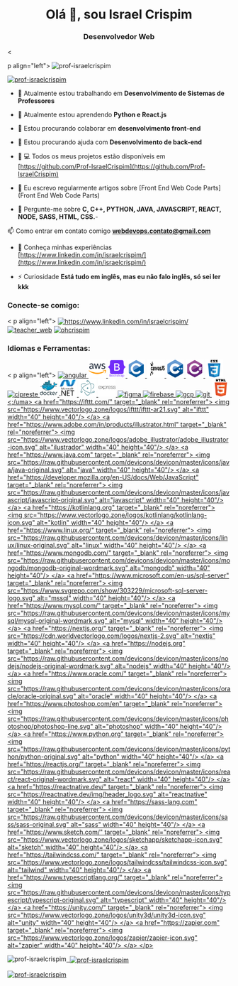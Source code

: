 <h1 align="center">Olá 👋, sou Israel Crispim</h1>
<h3 align="center">Desenvolvedor Web</h3><

p align="left"> <img src="https://komarev.com/ghpvc/?username=prof-israelcrispim&label=Profile%20views&color=0e75b6&style=flat" alt="prof-israelcrispim" /> </p>

<p align="left"> <a href="https://github.com/ryo-ma/github-profile-trophy"><img src="https://github-profile-trophy.vercel.app/?username=prof-israelcrispim" alt="prof-israelcrispim" /></a> </p>

- 🔭 Atualmente estou trabalhando em **Desenvolvimento de Sistemas de Professores**

- 🌱 Atualmente estou aprendendo **Python e React.js**

- 👯 Estou procurando colaborar em **desenvolvimento front-end**

- 🤝 Estou procurando ajuda com **Desenvolvimento de back-end**

- 👨 💻 Todos os meus projetos estão disponíveis em [https://github.com/Prof-IsraelCrispim](https://github.com/Prof-IsraelCrispim)

- 📝 Eu escrevo regularmente artigos sobre [Front End Web Code Parts](Front End Web Code Parts)

- 💬 Pergunte-me sobre **C, C++, PYTHON, JAVA, JAVASCRIPT, REACT, NODE, SASS, HTML, CSS.**-

📫 Como entrar em contato comigo **webdevops.contato@gmail.com**

- 📄 Conheça minhas experiências [https://www.linkedin.com/in/israelcrispim/](https://www.linkedin.com/in/israelcrispim/)

- ⚡ Curiosidade **Está tudo em inglês, mas eu não falo inglês, só sei ler kkk**

<h3 align="left">Conecte-se comigo:</h3><
p align="left">
<a href="https://linkedin.com/in/https://www.linkedin.com/in/israelcrispim/" target="blank"><img align="center" src="https://raw.githubusercontent.com/rahuldkjain/github-profile-readme-generator/master/src/images/icons/Social/linked-in-alt.svg" alt="https://www.linkedin.com/in/israelcrispim/" height="30" width="40" /></a>
<a href="https://instagram.com/teacher_web" target="blank"><img align="center" src="https://raw.githubusercontent.com/rahuldkjain/github-profile-readme-generator/master/src/images/icons/Social/instagram.svg" alt="teacher_web" height="30" width="40" /></a>
<a href="https://discord.gg/ohcrispim" target="blank"><img align="center" src=" https://raw.githubusercontent.com/rahuldkjain/github-profile-readme-generator/master/src/images/icons/Social/discord.svg" alt="ohcrispim" height="30" width="40" /></a>
</p>

<h3 align="left">Idiomas e Ferramentas:</h3><
p align="left"> <a href="https://angular.io" target="_blank" rel="noreferrer"> <img src="https://angular.io/assets/images/logos/angular/angular.svg" alt="angular" width="40" height="40"/> </a> <a href="https://aws.amazon.com" target="_blank" rel="noreferrer"> <img src="https://raw.githubusercontent.com/devicons/devicon/master/icons/amazonwebservices/amazonwebservices-original-wordmark.svg" alt="aws" width="40" height="40"/> </a> <a href="https://getbootstrap.com" target="_blank" rel="noreferrer"> <img src="https://raw.githubusercontent.com/devicons/devicon/master/icons/bootstrap/bootstrap-plain-wordmark.svg" alt="bootstrap" width="40" height="40"/> </a> <a href="https://www.cprogramming.com/" target="_blank" rel="noreferrer"> <img src="https://raw.githubusercontent.com/devicons/devicon/master/icons/c/c-original.svg" alt="c" width="40" height="40"/> </a> <a href="https://canvasjs.com" target="_blank" rel="noreferrer"> <img src="https://raw.githubusercontent.com/Hardik0307/Hardik0307/master/assets/canvasjs-charts.svg" alt="canvasjs" width="40" height="40"/> </a> <a href="https://www.w3schools.com/cpp/" target="_blank" rel="noreferrer"> <img src="https://raw.githubusercontent.com/devicons/devicon/master/icons/cplusplus/cplusplus-original.svg" alt="cplusplus" width="40" height="40"/> </a> <a href="https://www.w3schools.com/cs/" target="_blank" rel="noreferrer"> <img src="https://raw.githubusercontent.com/devicons/devicon/master/icons/csharp/csharp-original.svg" alt="csharp" width="40" height="40"/> </a> <a href="https://www.w3schools.com/css/" target="_blank" rel="noreferrer"> <img src="https://raw.githubusercontent.com/devicons/devicon/master/icons/css3/css3-original-wordmark.svg" alt="css3" width="40" height="40"/> </a> <a href="https://www.cypress.io" target="_blank" rel="noreferrer"> <img src="https://raw.githubusercontent.com/simple-icons/simple-icons/6e46ec1fc23b60c8fd0d2f2ff46db82e16dbd75f/icons/cypress.svg" alt="cipreste" width="40" height="40"/> </a> <a href="https://www.docker.com/" target="_blank" rel="noreferrer"> <img src="https://raw.githubusercontent.com/devicons/devicon/master/icons/docker/docker-original-wordmark.svg" alt="docker" width="40" height="40"/> </a> <a href="https://dotnet.microsoft.com/" target="_blank" rel="noreferrer"> <img src="https://raw.githubusercontent.com/devicons/devicon/master/icons/dot-net/dot-net-original-wordmark.svg" alt="dotnet" width="40" height="40"/> </a> <a href="https://www.electronjs.org" target="_blank" rel="noreferrer"> <img src="https://raw.githubusercontent.com/devicons/devicon/master/icons/electron/electron-original.svg" alt="elétron" width="40" height="40"/> </a> <a href="https://expressjs.com" target="_blank" rel="noreferrer"> <img src="https://raw.githubusercontent.com/devicons/devicon/master/icons/express/express-original-wordmark.svg" alt="express" width="40" height="40"/> </a> <a href="https://www.figma.com/" target="_blank" rel="noreferrer"> <img src="https://www.vectorlogo.zone/logos/figma/figma-icon.svg" alt="figma" width="40" height="40"/> </a> <a href="https://firebase.google.com/" target="_blank" rel="noreferrer"> <img src="https://www.vectorlogo.zone/logos/firebase/firebase-icon.svg" alt="firebase" width="40" height="40"/> </a> <a href="https://cloud.google.com" target="_blank" rel="noreferrer"> <img src="https://www.vectorlogo.zone/logos/google_cloud/google_cloud-icon.svg" alt="gcp" width="40" height="40"/> </a> <a href="https://git-scm.com/" target="_blank" rel="noreferrer"> <img src="https://www.vectorlogo.zone/logos/git-scm/git-scm-icon.svg" alt="git" width="40" height="40"/> </a> <a href="https://www.w3.org/html/" target="_blank" rel="noreferrer"> <img src="https://raw.githubusercontent.com/devicons/devicon/master/icons/html5/html5-original-wordmark.svg" alt="html5" width="40" height="40"/> <;/uma&gt; &lt;a href="https://ifttt.com/" target="_blank" rel="noreferrer"&gt; &lt;img src="https://www.vectorlogo.zone/logos/ifttt/ifttt-ar21.svg" alt="ifttt" width="40" height="40"/&gt; &lt;/a&gt; &lt;a href="https://www.adobe.com/in/products/illustrator.html" target="_blank" rel="noreferrer"&gt; &lt;img src="https://www.vectorlogo.zone/logos/adobe_illustrator/adobe_illustrator-icon.svg" alt="ilustrador" width="40" height="40"/&gt; &lt;/a&gt; &lt;a href="https://www.java.com" target="_blank" rel="noreferrer"&gt; &lt;img src="https://raw.githubusercontent.com/devicons/devicon/master/icons/java/java-original.svg" alt="java" width="40" height="40"/&gt; &lt;/a&gt; &lt;a href="https://developer.mozilla.org/en-US/docs/Web/JavaScript" target="_blank" rel="noreferrer"&gt; &lt;img src="https://raw.githubusercontent.com/devicons/devicon/master/icons/javascript/javascript-original.svg" alt="javascript" width="40" height="40"/&gt; &lt;/a&gt; &lt;a href="https://kotlinlang.org" target="_blank" rel="noreferrer"&gt; &lt;img src="https://www.vectorlogo.zone/logos/kotlinlang/kotlinlang-icon.svg" alt="kotlin" width="40" height="40"/&gt; &lt;/a&gt; &lt;a href="https://www.linux.org/" target="_blank" rel="noreferrer"&gt; &lt;img src="https://raw.githubusercontent.com/devicons/devicon/master/icons/linux/linux-original.svg" alt="linux" width="40" height="40"/&gt; &lt;/a&gt; &lt;a href="https://www.mongodb.com/" target="_blank" rel="noreferrer"&gt; &lt;img src="https://raw.githubusercontent.com/devicons/devicon/master/icons/mongodb/mongodb-original-wordmark.svg" alt="mongodb" width="40" height="40"/&gt; &lt;/a&gt; &lt;a href="https://www.microsoft.com/en-us/sql-server" target="_blank" rel="noreferrer"&gt; &lt;img src="https://www.svgrepo.com/show/303229/microsoft-sql-server-logo.svg" alt="mssql" width="40" height="40"/&gt; &lt;/a&gt; &lt;a href="https://www.mysql.com/" target="_blank" rel="noreferrer"&gt; &lt;img src="https://raw.githubusercontent.com/devicons/devicon/master/icons/mysql/mysql-original-wordmark.svg" alt="mysql" width="40" height="40"/&gt; &lt;/a&gt; &lt;a href="https://nextjs.org/" target="_blank" rel="noreferrer"&gt; &lt;img src="https://cdn.worldvectorlogo.com/logos/nextjs-2.svg" alt="nextjs" width="40" height="40"/&gt; &lt;/a&gt; &lt;a href="https://nodejs.org" target="_blank" rel="noreferrer"&gt; &lt;img src="https://raw.githubusercontent.com/devicons/devicon/master/icons/nodejs/nodejs-original-wordmark.svg" alt="nodejs" width="40" height="40"/&gt; &lt;/a&gt; &lt;a href="https://www.oracle.com/" target="_blank" rel="noreferrer"&gt; &lt;img src="https://raw.githubusercontent.com/devicons/devicon/master/icons/oracle/oracle-original.svg" alt="oracle" width="40" height="40"/&gt; &lt;/a&gt; &lt;a href="https://www.photoshop.com/en" target="_blank" rel="noreferrer"&gt; &lt;img src="https://raw.githubusercontent.com/devicons/devicon/master/icons/photoshop/photoshop-line.svg" alt="photoshop" width="40" height="40"/&gt; &lt;/a&gt; &lt;a href="https://www.python.org" target="_blank" rel="noreferrer"&gt; &lt;img src="https://raw.githubusercontent.com/devicons/devicon/master/icons/python/python-original.svg" alt="python" width="40" height="40"/&gt; &lt;/a&gt; &lt;a href="https://reactjs.org/" target="_blank" rel="noreferrer"&gt; &lt;img src="https://raw.githubusercontent.com/devicons/devicon/master/icons/react/react-original-wordmark.svg" alt="react" width="40" height="40"/&gt; &lt;/a&gt; &lt;a href="https://reactnative.dev/" target="_blank" rel="noreferrer"&gt; &lt;img src="https://reactnative.dev/img/header_logo.svg" alt="reactnative" width="40" height="40"/&gt; &lt;/a&gt; &lt;a href="https://sass-lang.com" target="_blank" rel="noreferrer"&gt; &lt;img src="https://raw.githubusercontent.com/devicons/devicon/master/icons/sass/sass-original.svg" alt="sass" width="40" height="40"/&gt; &lt;/a&gt; &lt;a href="https://www.sketch.com/" target="_blank" rel="noreferrer"&gt; &lt;img src="https://www.vectorlogo.zone/logos/sketchapp/sketchapp-icon.svg" alt="sketch" width="40" height="40"/&gt; &lt;/a&gt; &lt;a href="https://tailwindcss.com/" target="_blank" rel="noreferrer"&gt; &lt;img src="https://www.vectorlogo.zone/logos/tailwindcss/tailwindcss-icon.svg" alt="tailwind" width="40" height="40"/&gt; &lt;/a&gt; &lt;a href="https://www.typescriptlang.org/" target="_blank" rel="noreferrer"&gt; &lt;img src="https://raw.githubusercontent.com/devicons/devicon/master/icons/typescript/typescript-original.svg" alt="typescript" width="40" height="40"/&gt; &lt;/a&gt; &lt;a href="https://unity.com/" target="_blank" rel="noreferrer"&gt; &lt;img src="https://www.vectorlogo.zone/logos/unity3d/unity3d-icon.svg" alt="unity" width="40" height="40"/&gt; &lt;/a&gt; &lt;a href="https://zapier.com" target="_blank" rel="noreferrer"&gt; &lt;img src="https://www.vectorlogo.zone/logos/zapier/zapier-icon.svg" alt="zapier" width="40" height="40"/&gt; &lt;/a&gt; &lt;/p&gt;<b135>
<p><img align="left" src="https://github-readme-stats.vercel.app/api/top-langs?username=prof-israelcrispim&show_icons=true&locale=en&layout=compact" alt="prof-israelcrispim" /></p>

<p>&nbsp; <img align="center" src="https://github-readme-stats.vercel.app/api?username=prof-israelcrispim&show_icons=true&locale=en" alt="prof-israelcrispim" /></p>

<p><img align="center" src="https://github-readme-streak-stats.herokuapp.com/?user=prof-israelcrispim&" alt="prof-israelcrispim" /></p>

